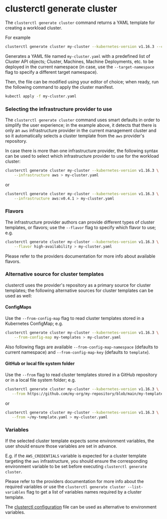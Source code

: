 # clusterctl generate cluster

The `clusterctl generate cluster` command returns a YAML template for creating a workload cluster.

For example

```bash
clusterctl generate cluster my-cluster --kubernetes-version v1.16.3 --control-plane-machine-count=3 --worker-machine-count=3 > my-cluster.yaml
```

Generates a YAML file named `my-cluster.yaml` with a predefined list of Cluster API objects; Cluster, Machines,
Machine Deployments, etc. to be deployed in the current namespace (in case, use the `--target-namespace` flag to
specify a different target namespace).

Then, the file can be modified using your editor of choice; when ready, run the following command
to apply the cluster manifest.

```bash
kubectl apply -f my-cluster.yaml
```

### Selecting the infrastructure provider to use

The `clusterctl generate cluster` command uses smart defaults in order to simplify the user experience; in the example above,
it detects that there is only an `aws` infrastructure provider in the current management cluster and so it automatically
selects a cluster template from the `aws` provider's repository.

In case there is more than one infrastructure provider, the following syntax can be used to select which infrastructure
provider to use for the workload cluster:

```bash
clusterctl generate cluster my-cluster --kubernetes-version v1.16.3 \
    --infrastructure aws > my-cluster.yaml
```

or

```bash
clusterctl generate cluster my-cluster --kubernetes-version v1.16.3 \
    --infrastructure aws:v0.4.1 > my-cluster.yaml
```

### Flavors

The infrastructure provider authors can provide different types of cluster templates, or flavors; use the `--flavor` flag
to specify which flavor to use; e.g.

```bash
clusterctl generate cluster my-cluster --kubernetes-version v1.16.3 \
    --flavor high-availability > my-cluster.yaml
```

Please refer to the providers documentation for more info about available flavors.

### Alternative source for cluster templates

clusterctl uses the provider's repository as a primary source for cluster templates; the following alternative sources
for cluster templates can be used as well:

#### ConfigMaps

Use the `--from-config-map` flag to read cluster templates stored in a Kubernetes ConfigMap; e.g.

```bash
clusterctl generate cluster my-cluster --kubernetes-version v1.16.3 \
    --from-config-map my-templates > my-cluster.yaml
```

Also following flags are available `--from-config-map-namespace` (defaults to current namespace) and `--from-config-map-key`
(defaults to `template`).

#### GitHub or local file system folder

Use the `--from` flag to read cluster templates stored in a GitHub repository or in a local file system folder; e.g.

```bash
clusterctl generate cluster my-cluster --kubernetes-version v1.16.3 \
   --from https://github.com/my-org/my-repository/blob/main/my-template.yaml > my-cluster.yaml
```

or

```bash
clusterctl generate cluster my-cluster --kubernetes-version v1.16.3 \
   --from ~/my-template.yaml > my-cluster.yaml
```

### Variables

If the selected cluster template expects some environment variables, the user should ensure those variables are set in advance.

E.g. if the `AWS_CREDENTIALS` variable is expected for a cluster template targeting the `aws` infrastructure, you
should ensure the corresponding environment variable to be set before executing `clusterctl generate cluster`.

Please refer to the providers documentation for more info about the required variables or use the
`clusterctl generate cluster --list-variables` flag to get a list of variables names required by a cluster template.

The [clusterctl configuration](./../configuration.md) file can be used as alternative to environment variables.
